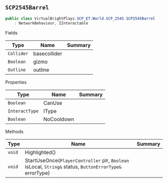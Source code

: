 ## `SCP2545Barrel`

```csharp
public class VirtualBrightPlayz.SCP_ET.World.SCP_2545.SCP2545Barrel
    : NetworkBehaviour, IInteractable

```

Fields

| Type | Name | Summary | 
| --- | --- | --- | 
| `Collider` | basecollider |  | 
| `Boolean` | gizmo |  | 
| `Outline` | outline |  | 


Properties

| Type | Name | Summary | 
| --- | --- | --- | 
| `Boolean` | CanUse |  | 
| `InteractType` | IType |  | 
| `Boolean` | NoCooldown |  | 


Methods

| Type | Name | Summary | 
| --- | --- | --- | 
| `void` | Highlighted() |  | 
| `void` | StartUseOnce(`PlayerController` plr, `Boolean` isLocal, `String&` status, `ButtonErrorType&` errorType) |  | 



